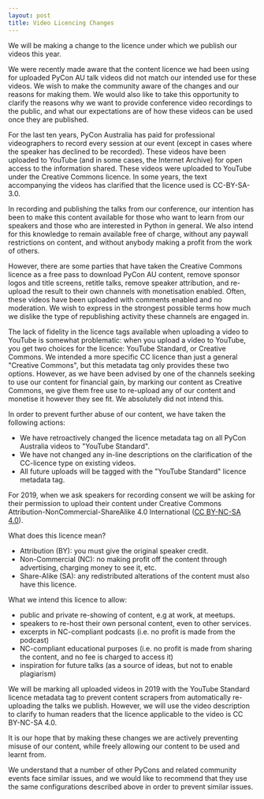 ```yaml
---
layout: post
title: Video Licencing Changes
---
```


We will be making a change to the licence under which we publish our videos this year. 

We were recently made aware that the content licence we had been using for uploaded PyCon AU talk videos did not match our intended use for these videos. We wish to make the community aware of the changes and our reasons for making them. We would also like to take this opportunity to clarify the reasons why we want to provide conference video recordings to the public, and what our expectations are of how these videos can be used once they are published.

For the last ten years, PyCon Australia has paid for professional videographers to record every session at our event (except in cases where the speaker has declined to be recorded). These videos have been uploaded to YouTube (and in some cases, the Internet Archive) for open access to the information shared. These videos were uploaded to YouTube under the Creative Commons licence. In some years, the text accompanying the videos has clarified that the licence used is CC-BY-SA-3.0. 

In recording and publishing the talks from our conference, our intention has been to make this content available for those who want to learn from our speakers and those who are interested in Python in general. We also intend for this knowledge to remain available free of charge, without any paywall restrictions on content, and without anybody making a profit from the work of others. 

However, there are some parties that have taken the Creative Commons licence as a free pass to download PyCon AU content, remove sponsor logos and title screens, retitle talks, remove speaker attribution, and re-upload the result to their own channels with monetisation enabled. Often, these videos have been uploaded with comments enabled and no moderation. We wish to express in the strongest possible terms how much we dislike the type of republishing activity these channels are engaged in.

The lack of fidelity in the licence tags available when uploading a video to YouTube is somewhat problematic: when you upload a video to YouTube, you get two choices for the licence: YouTube Standard, or Creative Commons. We intended a more specific CC licence than just a general "Creative Commons", but this metadata tag only provides these two options. However, as we have been advised by one of the channels seeking to use our content for financial gain, by marking our content as Creative Commons, we give them free use to re-upload any of our content and monetise it however they see fit. We absolutely did not intend this. 

In order to prevent further abuse of our content, we have taken the following actions: 
 * We have retroactively changed the licence metadata tag on all PyCon Australia videos to "YouTube Standard". 
 * We have not changed any in-line descriptions on the clarification of the CC-licence type on existing videos.
 * All future uploads will be tagged with the "YouTube Standard" licence metadata tag. 

For 2019, when we ask speakers for recording consent we will be asking for their permission to upload their content under Creative Commons Attribution-NonCommercial-ShareAlike 4.0 International ([CC BY-NC-SA 4.0](https://creativecommons.org/licences/by-nc-sa/4.0/)).

What does this licence mean? 
 * Attribution (BY): you must give the original speaker credit. 
 * Non-Commercial (NC): no making profit off the content through advertising, charging money to see it, etc.
 * Share-Alike (SA): any redistributed alterations of the content must also have this licence.

What we intend this licence to allow: 
 * public and private re-showing of content, e.g at work, at meetups. 
 * speakers to re-host their own personal content, even to other services.
 * excerpts in NC-compliant podcasts (i.e. no profit is made from the podcast)
 * NC-compliant educational purposes (i.e. no profit is made from sharing the content, and no fee is charged to access it)
 * inspiration for future talks (as a source of ideas, but not to enable plagiarism)

We will be marking all uploaded videos in 2019 with the YouTube Standard licence metadata tag to prevent content scrapers from automatically re-uploading the talks we publish. However, we will use the video description to clarify to human readers that the licence applicable to the video is CC BY-NC-SA 4.0. 

It is our hope that by making these changes we are actively preventing misuse of our content, while freely allowing our content to be used and learnt from. 

We understand that a number of other PyCons and related community events face similar issues, and we would like to recommend that they use the same configurations described above in order to prevent similar issues. 


